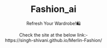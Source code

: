 <h1 align = "center">Fashion_ai</h1>


<p align="center">Refresh Your Wardrobe!🛍️ 

 
 
 <p align="center">
 Check the site at the below link:- <br> 
   https://singh-shivani.github.io/Merlin-Fashion/
</p>
